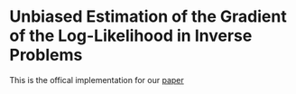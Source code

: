 Unbiased Estimation of the Gradient of the Log-Likelihood in Inverse Problems
==
This is the offical implementation for our [paper](https://arxiv.org/abs/2003.04896)
